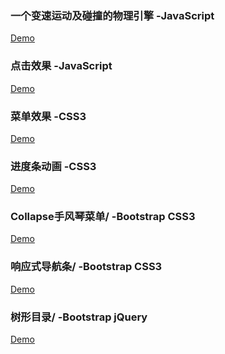 ### 一个变速运动及碰撞的物理引擎 -JavaScript  

<a href='https://kong0102.github.io/Web-Front-End-Demo/变速运动物理模拟引擎-JavaScript/变速运动及碰撞物理引擎.html'>Demo</a>

### 点击效果 -JavaScript  
  
<a href='https://kong0102.github.io/Web-Front-End-Demo/点击效果-JavaScript.html'>Demo</a>

### 菜单效果 -CSS3  

<a href='https://kong0102.github.io/Web-Front-End-Demo/菜单效果/菜单效果-CSS.html'>Demo<a/>  

### 进度条动画 -CSS3  

<a href='https://kong0102.github.io/Web-Front-End-Demo/CSS3动画-进度条/Loading .html'>Demo<a/>  

### Collapse手风琴菜单/ -Bootstrap CSS3  

<a href='https://kong0102.github.io/Web-Front-End-Demo/Collapse手风琴菜单/Collapse手风琴菜单.html'>Demo<a/>  
 
### 响应式导航条/ -Bootstrap CSS3  

<a href='https://kong0102.github.io/Web-Front-End-Demo/响应式导航栏/响应式导航栏.html'>Demo<a/>  

### 树形目录/ -Bootstrap jQuery  

<a href='https://kong0102.github.io/Web-Front-End-Demo/树形目录/树形目录.html'>Demo<a/>  
